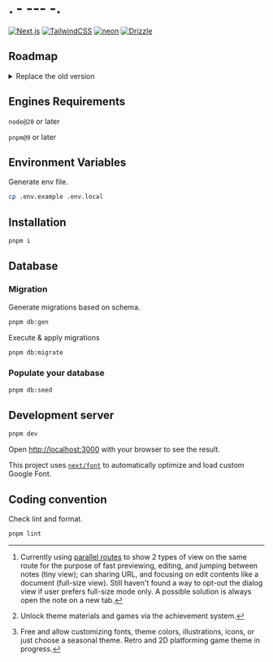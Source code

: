 # . - --- -.

[![Next.js](https://img.shields.io/badge/Next.js-000?style=for-the-badge&logo=vercel)](https://nextjs.org/)
[![TailwindCSS](https://img.shields.io/badge/TailwindCSS-fff?style=for-the-badge&logo=tailwindcss)](https://tailwindcss.com/)
[![neon](https://img.shields.io/badge/neon-000?style=for-the-badge&logo=postgresql&logoColor=white)](https://neon.com/)
[![Drizzle](https://img.shields.io/badge/drizzile-fff?style=for-the-badge&logo=drizzile&logoColor=4bb74a)](https://orm.drizzle.team/)

## Roadmap

<details>
<summary>Replace the old version</summary>

<sup>List in order of priority</sup>

- [ ] Note: Encrypt contents.
- [ ] Note: Recover notes that scheduled for deletion.
- [x] System: PWA supported.
- [ ] Preferences: Account
  - [ ] Delete account.
  - [ ] Delete all notes.
- [ ] Preferences: Note
  - [ ] Autosave (interval).
  - [x] Commands Menu type (fixed, or bubble & floating).
  - [x] Theme.
- [ ] Note: Drawable Mode,
- [ ] Note: Download/Export the content of selected or all notes to csv/xlsx/images.
- [ ] Note: Link to others.
- [ ] Landing page.
- [ ] Preferences: Note - Disable tiny view (dialog) and always view full-size notes.[^1]
- [ ] System: EXP, Level & Achievement system, sync with other apps.[^2]
- [ ] Preferences: Theme.[^3]
  - [ ] Theme editor & preview - Constantly update new themes.
- [ ] Integrate/Link with other apps in the ecosystems.
- [ ] Replace the old version.
</details>

## Engines Requirements

`node@20` or later

`pnpm@9` or later

## Environment Variables

Generate env file.

```bash
cp .env.example .env.local
```

## Installation

```bash
pnpm i
```

## Database

### Migration

Generate migrations based on schema.

```bash
pnpm db:gen
```

Execute & apply migrations

```bash
pnpm db:migrate
```

### Populate your database

```bash
pnpm db:seed
```

## Development server

```bash
pnpm dev
```

Open [http://localhost:3000](http://localhost:3000) with your browser to see the result.

This project uses [`next/font`](https://nextjs.org/docs/app/getting-started/fonts) to automatically optimize and load custom Google Font.

## Coding convention

Check lint and format.

```bash
pnpm lint
```

[^1]: Currently using [parallel routes](https://nextjs.org/docs/app/api-reference/file-conventions/parallel-routes) to show 2 types of view on the same route for the purpose of fast previewing, editing, and jumping between notes (tiny view); can sharing URL, and focusing on edit contents like a document (full-size view). Still haven't found a way to opt-out the dialog view if user prefers full-size mode only. A possible solution is always open the note on a new tab.

[^2]: Unlock theme materials and games via the achievement system.

[^3]: Free and allow customizing fonts, theme colors, illustrations, icons, or just choose a seasonal theme. Retro and 2D platforming game theme in progress.
